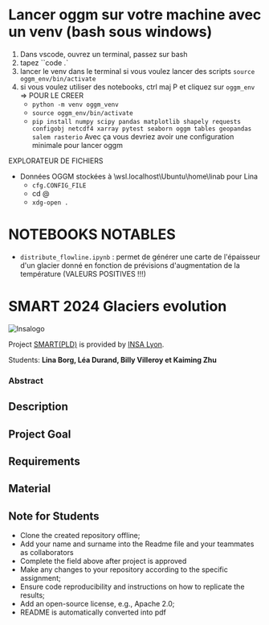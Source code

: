 # Lancer oggm sur votre machine avec un venv (bash sous windows)

1. Dans vscode, ouvrez un terminal, passez sur bash
2. tapez ``code .`
3. lancer le venv dans le terminal si vous voulez lancer des scripts `source oggm_env/bin/activate`
4. si vous voulez utiliser des notebooks, ctrl maj P et cliquez sur `oggm_env`
    => POUR LE CREER
    - `python -m venv oggm_venv`
    - `source oggm_env/bin/activate`
    - `pip install numpy scipy pandas matplotlib shapely requests configobj netcdf4 xarray pytest seaborn oggm tables geopandas salem rasterio`
    Avec ça vous devriez avoir une configuration minimale pour lancer oggm


EXPLORATEUR DE FICHIERS
- Données OGGM stockées à \\wsl.localhost\Ubuntu\home\linab pour Lina
    - `cfg.CONFIG_FILE`
    - cd @
    - `xdg-open .`


# NOTEBOOKS NOTABLES
- `distribute_flowline.ipynb` : permet de générer une carte de l'épaisseur d'un glacier donné en fonction de prévisions d'augmentation de la température (VALEURS POSITIVES !!!)


# SMART 2024 Glaciers evolution

![Insalogo](./images/logo-insa_0.png)

Project [SMART(PLD)](riccardotommasini.com/teaching/smart) is provided by [INSA Lyon](https://www.insa-lyon.fr/).

Students: **Lina Borg, Léa Durand, Billy Villeroy et Kaiming Zhu**

### Abstract

## Description 

## Project Goal

## Requirements

## Material

## Note for Students

* Clone the created repository offline;
* Add your name and surname into the Readme file and your teammates as collaborators
* Complete the field above after project is approved
* Make any changes to your repository according to the specific assignment;
* Ensure code reproducibility and instructions on how to replicate the results;
* Add an open-source license, e.g., Apache 2.0;
* README is automatically converted into pdf

